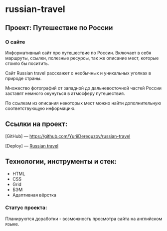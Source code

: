 # russian-travel

## Проект: Путешествие по России

### О сайте

Информативный сайт про путешествие по России. Включает в себя маршруты, ссылки, полезные ресурсы, так же описание мест, которые стоило бы поситить.

Сайт Russian travel расскажет о необычных и уникальных уголках в природе страны.

Множество фотографий от западной до дальневосточной частей России заставят немного окунуться в атмосферу путешествия.

По ссылкам из описания некоторых мест можно найти дополнительную соответствующую информацию.

## Ссылки на проект:

[GitHub] — https://github.com/YuriiDereguzov/russian-travel

[Deploy] — [Russian travel](https://yuriidereguzov.github.io/russian-travel/ "Ссылка на сайт")

## Технологии, инструменты и стек:

<ul>
  <li>HTML</li>
  <li>CSS</li>
  <li>Grid</li>
  <li>БЭМ</li>
  <li>Адаптивная вёрстка</li>
</ul>

### Статус проекта:

Планируются доработки - возможность просмотра сайта на английском языке.
